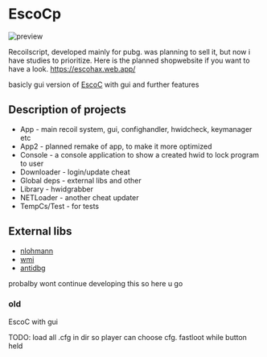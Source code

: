 # EscoCp

![preview](https://escohax.web.app/images/prev-1048.png)

Recoilscript, developed mainly for pubg. was planning to sell it, but now i have studies to prioritize.
Here is the planned shopwebsite if you want to have a look.
https://escohax.web.app/

basicly gui version of [EscoC](https://github.com/h3rl/EscoC) with gui and further features

## Description of projects

-   App - main recoil system, gui, confighandler, hwidcheck, keymanager etc
-   App2 - planned remake of app, to make it more optimized
-   Console - a console application to show a created hwid to lock program to user
-   Downloader - login/update cheat
-   Global deps - external libs and other
-   Library - hwidgrabber
-   NETLoader - another cheat updater
-   TempCs/Test - for tests

## External libs
*   [nlohmann](https://github.com/nlohmann/json)
*   [wmi](https://github.com/Thomas-Sparber/wmi)
*   [antidbg](https://github.com/HackOvert/AntiDBG)

probalby wont continue developing this so here u go

### old
EscoC with gui

TODO:
load all .cfg in dir so player can choose cfg.
fastloot while button held
